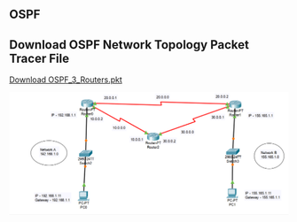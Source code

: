 ## OSPF
## **Download OSPF Network Topology Packet Tracer File**

[Download OSPF_3_Routers.pkt](./pkt/ospf_3_routers.pkt)

![OSPF Network Topology](./images/ospf.png)
